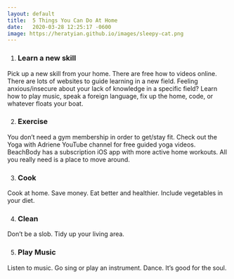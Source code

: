 ```yaml
---
layout: default
title:  5 Things You Can Do At Home
date:   2020-03-28 12:25:17 -0600
image: https://heratyian.github.io/images/sleepy-cat.png
---
```


1. ### Learn a new skill
Pick up a new skill from your home. There are free how to videos online. There are lots of websites to guide learning in a new field. Feeling anxious/insecure about your lack of knowledge in a specific field? Learn how to play music, speak a foreign language, fix up the home, code, or whatever floats your boat.

2. ### Exercise
You don’t need a gym membership in order to get/stay fit. Check out the Yoga with Adriene YouTube channel for free guided yoga videos. BeachBody has a subscription iOS app with more active home workouts. All you really need is a place to move around. 

3. ### Cook
Cook at home. Save money. Eat better and healthier. Include vegetables in your diet.

4. ### Clean
Don’t be a slob. Tidy up your living area.

5. ### Play Music
Listen to music. Go sing or play an instrument. Dance. It’s good for the soul.
